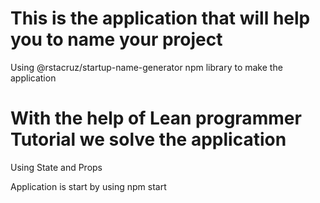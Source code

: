 # This is the application that will help you to name your project

Using @rstacruz/startup-name-generator npm library to make the application

# With the help of Lean programmer Tutorial we solve the application

Using State and Props

Application is start by using npm start
